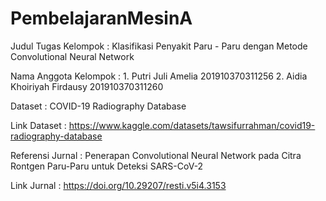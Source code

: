 # PembelajaranMesinA

Judul Tugas Kelompok : Klasifikasi Penyakit Paru - Paru dengan Metode Convolutional Neural Network

Nama Anggota Kelompok :
                        1. Putri Juli Amelia          201910370311256
                        2. Aidia Khoiriyah Firdausy   201910370311260
                        
Dataset : COVID-19 Radiography Database

Link Dataset : https://www.kaggle.com/datasets/tawsifurrahman/covid19-radiography-database

Referensi Jurnal : Penerapan Convolutional Neural Network pada Citra Rontgen Paru-Paru untuk Deteksi SARS-CoV-2

Link Jurnal : https://doi.org/10.29207/resti.v5i4.3153


